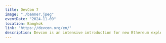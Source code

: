 ```yaml
---
title: DevCon 7
image: "./banner.jpeg"
eventDate: "2024-11-09"
location: Bangkok
link: "https://devcon.org/en/"
description: Devcon is an intensive introduction for new Ethereum explorers, a global family reunion for those already a part of our ecosystem, and a source of energy and creativity for all.
---
```

